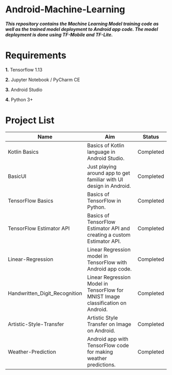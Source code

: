 # Android-Machine-Learning

***This repository contains the Machine Learning Model training code as well as the trained model deployment to Android app code. The model deployment is done using TF-Mobile and TF-Lite.***

# Requirements

**1.** Tensorflow 1.13

**2.** Jupyter Notebook / PyCharm CE

**3.** Android Studio

**4.** Python 3+

# Project List

|     Name      |                                   Aim                                  |       Status        |
| ------------- | ---------------------------------------------------------------------- | ------------------- |
| Kotlin Basics | Basics of Kotlin language in Android Studio.                           |      Completed      |
|    BasicUI    | Just playing around app to get familiar with UI design in Android.     |      Completed      |
| TensorFlow Basics | Basics of TensorFlow in Python.                                    |      Completed      |
| TensorFlow Estimator API | Basics of TensorFlow Estimator API and creating a custom Estimator API. | Completed |
| Linear-Regression | Linear Regression model in TensorFlow with Android app code.       |      Completed      |
| Handwritten_Digit_Recognition | Linear Regression Model in TensorFlow for MNIST Image classification on Android. | Completed |
| Artistic-Style-Transfer | Artistic Style Transfer on Image on Android.                 |       Completed     |
| Weather-Prediction | Android app with TensorFlow code for making weather predictions.  |       Completed     |
